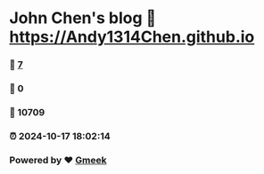 # John Chen's blog :link: https://Andy1314Chen.github.io 
### :page_facing_up: [7](https://Andy1314Chen.github.io/tag.html) 
### :speech_balloon: 0 
### :hibiscus: 10709 
### :alarm_clock: 2024-10-17 18:02:14 
### Powered by :heart: [Gmeek](https://github.com/Meekdai/Gmeek)

